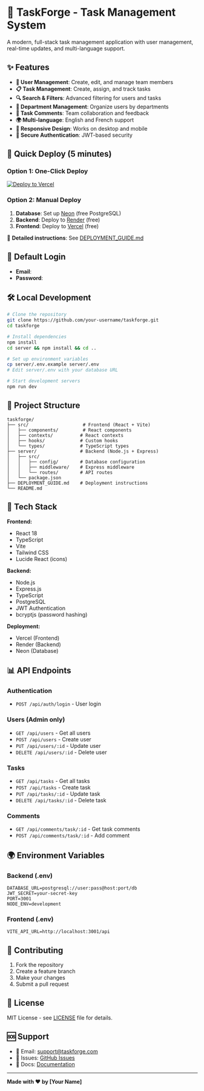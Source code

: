 # 🚀 TaskForge - Task Management System

A modern, full-stack task management application with user management, real-time updates, and multi-language support.

## ✨ Features

- **👥 User Management**: Create, edit, and manage team members
- **📋 Task Management**: Create, assign, and track tasks
- **🔍 Search & Filters**: Advanced filtering for users and tasks
- **🏢 Department Management**: Organize users by departments
- **💬 Task Comments**: Team collaboration and feedback
- **🌍 Multi-language**: English and French support
- **📱 Responsive Design**: Works on desktop and mobile
- **🔐 Secure Authentication**: JWT-based security

## 🚀 Quick Deploy (5 minutes)

### **Option 1: One-Click Deploy**
[![Deploy to Vercel](https://vercel.com/button)](https://vercel.com/new/clone?repository-url=https://github.com/your-username/taskforge)

### **Option 2: Manual Deploy**
1. **Database**: Set up [Neon](https://neon.tech) (free PostgreSQL)
2. **Backend**: Deploy to [Render](https://render.com) (free)
3. **Frontend**: Deploy to [Vercel](https://vercel.com) (free)

📖 **Detailed instructions**: See [DEPLOYMENT_GUIDE.md](./DEPLOYMENT_GUIDE.md)

## 🔑 Default Login

- **Email**: 
- **Password**: 

## 🛠️ Local Development

```bash
# Clone the repository
git clone https://github.com/your-username/taskforge.git
cd taskforge

# Install dependencies
npm install
cd server && npm install && cd ..

# Set up environment variables
cp server/.env.example server/.env
# Edit server/.env with your database URL

# Start development servers
npm run dev
```

## 📁 Project Structure

```
taskforge/
├── src/                    # Frontend (React + Vite)
│   ├── components/         # React components
│   ├── contexts/          # React contexts
│   ├── hooks/             # Custom hooks
│   └── types/             # TypeScript types
├── server/                # Backend (Node.js + Express)
│   ├── src/
│   │   ├── config/        # Database configuration
│   │   ├── middleware/    # Express middleware
│   │   └── routes/        # API routes
│   └── package.json
├── DEPLOYMENT_GUIDE.md    # Deployment instructions
└── README.md
```

## 🎯 Tech Stack

**Frontend:**
- React 18
- TypeScript
- Vite
- Tailwind CSS
- Lucide React (icons)

**Backend:**
- Node.js
- Express.js
- TypeScript
- PostgreSQL
- JWT Authentication
- bcryptjs (password hashing)

**Deployment:**
- Vercel (Frontend)
- Render (Backend)
- Neon (Database)

## 📊 API Endpoints

### Authentication
- `POST /api/auth/login` - User login

### Users (Admin only)
- `GET /api/users` - Get all users
- `POST /api/users` - Create user
- `PUT /api/users/:id` - Update user
- `DELETE /api/users/:id` - Delete user

### Tasks
- `GET /api/tasks` - Get all tasks
- `POST /api/tasks` - Create task
- `PUT /api/tasks/:id` - Update task
- `DELETE /api/tasks/:id` - Delete task

### Comments
- `GET /api/comments/task/:id` - Get task comments
- `POST /api/comments/task/:id` - Add comment

## 🌍 Environment Variables

### Backend (.env)
```env
DATABASE_URL=postgresql://user:pass@host:port/db
JWT_SECRET=your-secret-key
PORT=3001
NODE_ENV=development
```

### Frontend (.env)
```env
VITE_API_URL=http://localhost:3001/api
```

## 🤝 Contributing

1. Fork the repository
2. Create a feature branch
3. Make your changes
4. Submit a pull request

## 📄 License

MIT License - see [LICENSE](LICENSE) file for details.

## 🆘 Support

- 📧 Email: support@taskforge.com
- 🐛 Issues: [GitHub Issues](https://github.com/your-username/taskforge/issues)
- 📖 Docs: [Documentation](https://taskforge-docs.vercel.app)

---

**Made with ❤️ by [Your Name]**
